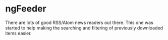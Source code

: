 # ngFeeder

There are lots of good RSS/Atom news readers out there.  This one was started to help making the searching and filtering of previously downloaded items easier.
